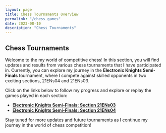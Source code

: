```yaml
---
layout: page
title: Chess Tournaments Overview
permalink: "/chess_games"
date: 2023-08-10
description: "Chess Tournaments"
---
```


## Chess Tournaments

Welcome to the my world of competitive chess! In this section, you will find updates and results from various chess tournaments that I have participated in. Currently, you can explore my journey in the **Electronic Knights Semi-Finals** tournament, where I compete against skilled opponents in two exciting sections, 21ENs04 and 21ENs03.

Click on the links below to follow my progress and explore or replay the games played in each section:

- [**Electronic Knights Semi-Finals: Section 21ENs03**](_chess_tournaments/2023-08-06-game_21ENs03)
- [**Electronic Knights Semi-Finals: Section 21ENs04**](_chess_tournaments/2023-08-06-game_21ENs04)

Stay tuned for more updates and future tournaments as I continue my journey in the world of chess competition!
